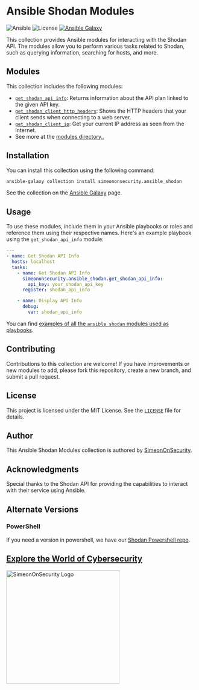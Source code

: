 # Ansible Shodan Modules

![Ansible](https://img.shields.io/badge/ansible-2.10%2B-blue)
![License](https://img.shields.io/badge/license-MIT-green)
[![Ansible Galaxy](https://github.com/simeononsecurity/ansible_shodan/actions/workflows/ansible_galaxy_collection.yml/badge.svg)](https://github.com/simeononsecurity/ansible_shodan/actions/workflows/ansible_galaxy_collection.yml)

This collection provides Ansible modules for interacting with the Shodan API. The modules allow you to perform various tasks related to Shodan, such as querying information, searching for hosts, and more.

## Modules

This collection includes the following modules:

- [`get_shodan_api_info`](https://github.com/simeononsecurity/ansible_shodan/blob/main/collections/ansible_collections/simeononsecurity/shodan/plugins/modules/get_shodan_api_info.py): Returns information about the API plan linked to the given API key.
- [`get_shodan_client_http_headers`](https://github.com/simeononsecurity/ansible_shodan/blob/main/collections/ansible_collections/simeononsecurity/shodan/plugins/modules/get_shodan_client_http_headers.py): Shows the HTTP headers that your client sends when connecting to a web server.
- [`get_shodan_client_ip`](https://github.com/simeononsecurity/ansible_shodan/blob/main/collections/ansible_collections/simeononsecurity/shodan/plugins/modules/get_shodan_client_ip.py): Get your current IP address as seen from the Internet.
- See more at the [modules directory..](https://github.com/simeononsecurity/ansible_shodan/tree/main/collections/ansible_collections/simeononsecurity/shodan/plugins/modules)


## Installation

You can install this collection using the following command:

```bash
ansible-galaxy collection install simeononsecurity.ansible_shodan
```

See the collection on the [Ansible Galaxy](https://galaxy.ansible.com/simeononsecurity/ansible_shodan) page.

## Usage
To use these modules, include them in your Ansible playbooks or roles and reference them using their respective names. Here's an example playbook using the `get_shodan_api_info` module:
```yml
---
- name: Get Shodan API Info
  hosts: localhost
  tasks:
    - name: Get Shodan API Info
      simeononsecurity.ansible_shodan.get_shodan_api_info:
        api_key: your_shodan_api_key
      register: shodan_api_info

    - name: Display API Info
      debug:
        var: shodan_api_info
```

You can find [examples of all the `ansible shodan` modules used as playbooks](https://github.com/simeononsecurity/ansible_shodan/tree/main/collections/ansible_collections/simeononsecurity/shodan/playbooks).

## Contributing
Contributions to this collection are welcome! If you have improvements or new modules to add, please fork this repository, create a new branch, and submit a pull request.

## License
This project is licensed under the MIT License. See the [`LICENSE`](https://github.com/simeononsecurity/ansible_shodan/blob/main/LICENSE) file for details.

## Author
This Ansible Shodan Modules collection is authored by [SimeonOnSecurity](https://simeononsecurity.ch/).

## Acknowledgments
Special thanks to the Shodan API for providing the capabilities to interact with their service using Ansible.

## Alternate Versions
### PowerShell
If you need a version in powershell, we have our [Shodan Powershell repo](https://github.com/simeononsecurity/Shodan_PS).

<a href="https://simeononsecurity.ch" target="_blank" rel="noopener noreferrer">
  <h2>Explore the World of Cybersecurity</h2>
</a>
<a href="https://simeononsecurity.ch" target="_blank" rel="noopener noreferrer">
  <img src="https://simeononsecurity.ch/img/banner.png" alt="SimeonOnSecurity Logo" width="300" height="300">
</a>

